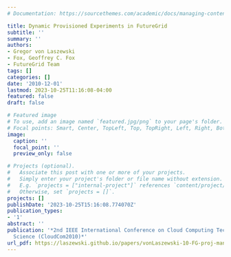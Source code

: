 ```yaml
---
# Documentation: https://sourcethemes.com/academic/docs/managing-content/

title: Dynamic Provisioned Experiments in FutureGrid
subtitle: ''
summary: ''
authors:
- Gregor von Laszewski
- Fox, Geoffrey C. Fox
- FutureGrid Team
tags: []
categories: []
date: '2010-12-01'
lastmod: 2023-10-25T11:16:08-04:00
featured: false
draft: false

# Featured image
# To use, add an image named `featured.jpg/png` to your page's folder.
# Focal points: Smart, Center, TopLeft, Top, TopRight, Left, Right, BottomLeft, Bottom, BottomRight.
image:
  caption: ''
  focal_point: ''
  preview_only: false

# Projects (optional).
#   Associate this post with one or more of your projects.
#   Simply enter your project's folder or file name without extension.
#   E.g. `projects = ["internal-project"]` references `content/project/deep-learning/index.md`.
#   Otherwise, set `projects = []`.
projects: []
publishDate: '2023-10-25T15:16:08.774070Z'
publication_types:
- '1'
abstract: ''
publication: '*2nd IEEE International Conference on Cloud Computing Technology and
  Science (CloudCom2010)*'
url_pdf: https://laszewski.github.io/papers/vonLaszewski-10-FG-proj-management.pdf
---
```

